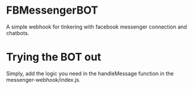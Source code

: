 # FBMessengerBOT
A simple webhook for tinkering with facebook messenger connection and chatbots.

# Trying the BOT out
Simply, add the logic you need in the handleMessage function in the messenger-webhook/index.js.
